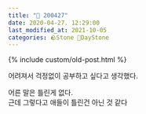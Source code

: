 ```yaml
---
title: "🌱 200427"
date: 2020-04-27. 12:29:00
last_modified_at: 2021-10-05
categories: 🪨Stone 🌱DayStone
---
```

{% include custom/old-post.html %}

어려져서 걱정없이 공부하고 싶다고 생각했다.  

어른 말은 틀린게 없다.  
근데 그렇다고 애들이 틀린건 아닌 것 같다  
